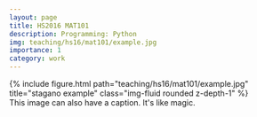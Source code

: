 ```yaml
---
layout: page
title: HS2016 MAT101
description: Programming: Python
img: teaching/hs16/mat101/example.jpg
importance: 1
category: work
---
```



<div class="row">
    <div class="col-sm mt-3 mt-md-0">
        {% include figure.html path="teaching/hs16/mat101/example.jpg" title="stagano example" class="img-fluid rounded z-depth-1" %}
    </div>
</div>
<div class="caption">
    This image can also have a caption. It's like magic.
</div>

